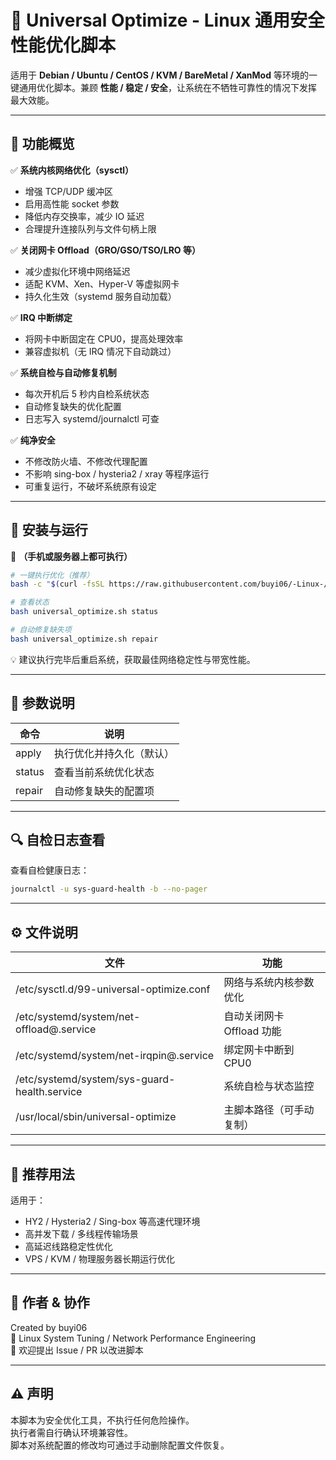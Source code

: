 # 🧠 Universal Optimize - Linux 通用安全性能优化脚本

适用于 **Debian / Ubuntu / CentOS / KVM / BareMetal / XanMod** 等环境的一键通用优化脚本。兼顾 **性能 / 稳定 / 安全**，让系统在不牺牲可靠性的情况下发挥最大效能。

---

## 🚀 功能概览

✅ **系统内核网络优化（sysctl）**  
- 增强 TCP/UDP 缓冲区  
- 启用高性能 socket 参数  
- 降低内存交换率，减少 IO 延迟  
- 合理提升连接队列与文件句柄上限  

✅ **关闭网卡 Offload（GRO/GSO/TSO/LRO 等）**  
- 减少虚拟化环境中网络延迟  
- 适配 KVM、Xen、Hyper-V 等虚拟网卡  
- 持久化生效（systemd 服务自动加载）

✅ **IRQ 中断绑定**  
- 将网卡中断固定在 CPU0，提高处理效率  
- 兼容虚拟机（无 IRQ 情况下自动跳过）

✅ **系统自检与自动修复机制**  
- 每次开机后 5 秒内自检系统状态  
- 自动修复缺失的优化配置  
- 日志写入 systemd/journalctl 可查

✅ **纯净安全**  
- 不修改防火墙、不修改代理配置  
- 不影响 sing-box / hysteria2 / xray 等程序运行  
- 可重复运行，不破坏系统原有设定  

---

## 🧩 安装与运行

📱 **（手机或服务器上都可执行）**

```bash
# 一键执行优化（推荐）
bash -c "$(curl -fsSL https://raw.githubusercontent.com/buyi06/-Linux-/main/universal_optimize.sh)"

# 查看状态
bash universal_optimize.sh status

# 自动修复缺失项
bash universal_optimize.sh repair
```

💡 建议执行完毕后重启系统，获取最佳网络稳定性与带宽性能。

---

## 🧠 参数说明

| 命令 | 说明 |
|------|------|
| apply | 执行优化并持久化（默认） |
| status | 查看当前系统优化状态 |
| repair | 自动修复缺失的配置项 |

---

## 🔍 自检日志查看

查看自检健康日志：

```bash
journalctl -u sys-guard-health -b --no-pager
```

---

## ⚙️ 文件说明

| 文件 | 功能 |
|------|------|
| /etc/sysctl.d/99-universal-optimize.conf | 网络与系统内核参数优化 |
| /etc/systemd/system/net-offload@.service | 自动关闭网卡 Offload 功能 |
| /etc/systemd/system/net-irqpin@.service | 绑定网卡中断到 CPU0 |
| /etc/systemd/system/sys-guard-health.service | 系统自检与状态监控 |
| /usr/local/sbin/universal-optimize | 主脚本路径（可手动复制） |

---

## 🧰 推荐用法

适用于：
- HY2 / Hysteria2 / Sing-box 等高速代理环境
- 高并发下载 / 多线程传输场景
- 高延迟线路稳定性优化
- VPS / KVM / 物理服务器长期运行优化

---

## 💬 作者 & 协作

Created by buyi06  
🐧 Linux System Tuning / Network Performance Engineering  
💌 欢迎提出 Issue / PR 以改进脚本

---

## ⚠️ 声明

本脚本为安全优化工具，不执行任何危险操作。  
执行者需自行确认环境兼容性。  
脚本对系统配置的修改均可通过手动删除配置文件恢复。
